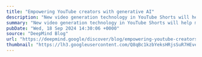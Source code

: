 ```yaml
---
title: "Empowering YouTube creators with generative AI"
description: "New video generation technology in YouTube Shorts will help millions of people realize their creative vision"
summary: "New video generation technology in YouTube Shorts will help millions of people realize their creative vision"
pubDate: "Wed, 18 Sep 2024 14:30:06 +0000"
source: "DeepMind Blog"
url: "https://deepmind.google/discover/blog/empowering-youtube-creators-with-generative-ai/"
thumbnail: "https://lh3.googleusercontent.com/Q8qBc1kzbYeksHRjsSuR7HEvezKsw3n1fxYlOqLf2sslqDOqYXJOhxyjznZ4cyq1fwNhpyMTMXW0RRrgHweVg6NaCEPnt3ujcFAIe0bVXK_sHka7cLo=w1200-h630-n-nu"
---
```



